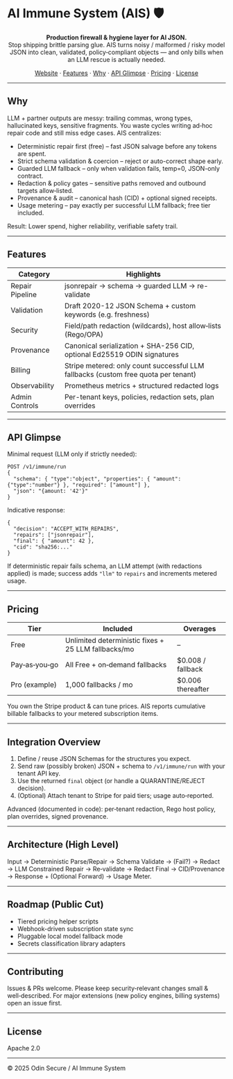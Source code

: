 # AI Immune System (AIS) 🛡️

<p align="center">
<strong>Production firewall & hygiene layer for AI JSON.</strong><br/>
Stop shipping brittle parsing glue. AIS turns noisy / malformed / risky model JSON into clean, validated, policy‑compliant objects — and only bills when an LLM rescue is actually needed.
</p>

<p align="center">
<a href="https://www.odinsecure.ai" target="_blank">Website</a> ·
<a href="#features">Features</a> ·
<a href="#why">Why</a> ·
<a href="#api-glimpse">API Glimpse</a> ·
<a href="#pricing">Pricing</a> ·
<a href="#license">License</a>
</p>

---

## Why

LLM + partner outputs are messy: trailing commas, wrong types, hallucinated keys, sensitive fragments. You waste cycles writing ad‑hoc repair code and still miss edge cases. AIS centralizes:

* Deterministic repair first (free) – fast JSON salvage before any tokens are spent.
* Strict schema validation & coercion – reject or auto-correct shape early.
* Guarded LLM fallback – only when validation fails, temp=0, JSON-only contract.
* Redaction & policy gates – sensitive paths removed and outbound targets allow‑listed.
* Provenance & audit – canonical hash (CID) + optional signed receipts.
* Usage metering – pay exactly per successful LLM fallback; free tier included.

Result: Lower spend, higher reliability, verifiable safety trail.

---

## Features

| Category | Highlights |
|----------|------------|
| Repair Pipeline | jsonrepair → schema → guarded LLM → re-validate |
| Validation | Draft 2020-12 JSON Schema + custom keywords (e.g. freshness) |
| Security | Field/path redaction (wildcards), host allow‑lists (Rego/OPA) |
| Provenance | Canonical serialization + SHA-256 CID, optional Ed25519 ODIN signatures |
| Billing | Stripe metered: only count successful LLM fallbacks (custom free quota per tenant) |
| Observability | Prometheus metrics + structured redacted logs |
| Admin Controls | Per-tenant keys, policies, redaction sets, plan overrides |

---

## API Glimpse

Minimal request (LLM only if strictly needed):

```jsonc
POST /v1/immune/run
{
  "schema": { "type":"object", "properties": { "amount": {"type":"number"} }, "required": ["amount"] },
  "json": "{amount: '42'}"
}
```

Indicative response:

```jsonc
{
  "decision": "ACCEPT_WITH_REPAIRS",
  "repairs": ["jsonrepair"],
  "final": { "amount": 42 },
  "cid": "sha256:..."
}
```

If deterministic repair fails schema, an LLM attempt (with redactions applied) is made; success adds `"llm"` to `repairs` and increments metered usage.

---

## Pricing

| Tier | Included | Overages |
|------|----------|----------|
| Free | Unlimited deterministic fixes + 25 LLM fallbacks/mo | – |
| Pay‑as‑you‑go | All Free + on‑demand fallbacks | $0.008 / fallback |
| Pro (example) | 1,000 fallbacks / mo | $0.006 thereafter |

You own the Stripe product & can tune prices. AIS reports cumulative billable fallbacks to your metered subscription items.

---

## Integration Overview

1. Define / reuse JSON Schemas for the structures you expect.
2. Send raw (possibly broken) JSON + schema to `/v1/immune/run` with your tenant API key.
3. Use the returned `final` object (or handle a QUARANTINE/REJECT decision).
4. (Optional) Attach tenant to Stripe for paid tiers; usage auto‑reported.

Advanced (documented in code): per‑tenant redaction, Rego host policy, plan overrides, signed provenance.

---

## Architecture (High Level)

Input → Deterministic Parse/Repair → Schema Validate → (Fail?) → Redact → LLM Constrained Repair → Re‑validate → Redact Final → CID/Provenance → Response + (Optional Forward) → Usage Meter.

---

## Roadmap (Public Cut)

* Tiered pricing helper scripts
* Webhook-driven subscription state sync
* Pluggable local model fallback mode
* Secrets classification library adapters

---

## Contributing

Issues & PRs welcome. Please keep security‑relevant changes small & well‑described. For major extensions (new policy engines, billing systems) open an issue first.

---

## License

Apache 2.0

---

© 2025 Odin Secure / AI Immune System